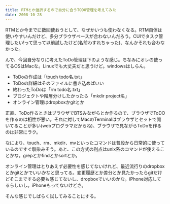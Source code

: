 ```yaml
---
title: RTMとか挫折するので自分に合うTODO管理を考えてみた
date: 2008-10-28
---
```

RTMとか今までに数回使おうとして、なぜかいつも使わなくなる。RTM自体は使いやすいんだけど、多分ブラウザベースが合わないんだろう。CUIでタスク管理したい!って思って以前試したけど(名前わすれちゃった)、なんかそれも合わなかった。

んで、今回自分なりに考えたToDo管理は下のような感じ。ちなみにオレの使ってるOSはMacな。Linuxでも大丈夫だと思うけど。windowsはしらん。

<ul>
<li>ToDoの作成は「touch todo名.txt」</li>
<li>ToDoの詳細はそのファイルに書き込めばいい</li>
<li>終わったToDoは「rm todo名.txt」</li>
<li>プロジェクトや階層分けしたかったら「mkdir project名」</li>
<li>オンライン管理はdropboxかgitとか</li>
</ul>

正直、ToDo作るときはブラウザでBTSみながらとか作るので、ブラウザでToDOを作るのは相性が悪い。それに対してMacのTerminalはブラウザとセットで開いてることが多い(webプログラマだからね)、ブラウザで見ながらToDoを作るのは非常にラク。

なにより、touch、rm、mkdir、mvといったコマンドは普段から日常的に使っているのですぐ馴染みそう。あと、この方式の利点はunix系のコマンドが使えることかな。grepとかfindとかsortとか。

オンライン管理はとりあえず必要性を感じてないけれど、最近流行りのdropboxとかgitとかでいいかなと思ってる。変更履歴とか差分とか見たかったらgitだけどそこまでする必要も感じてないし、dropboxでいいのかな。iPhone対応してるらしいし。iPhoneもってないけどさ。

そんな感じでしばらく試してみることにする。